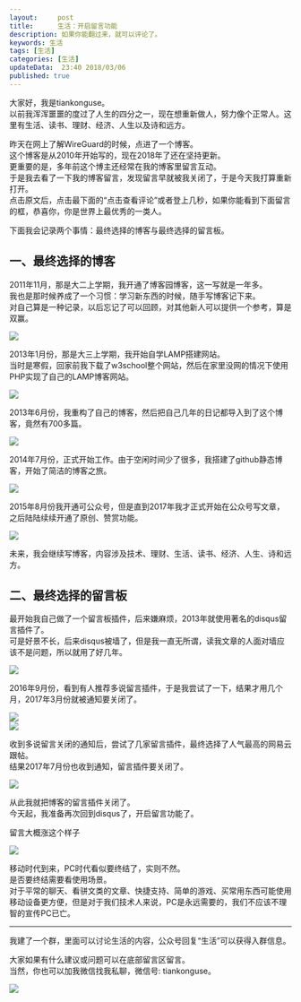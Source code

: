 ```yaml
---   
layout:     post  
title:      生活：开启留言功能
description: 如果你能翻过来，就可以评论了。    
keywords: 生活  
tags: [生活]  
categories: [生活]  
updateData:  23:40 2018/03/06
published: true  
---  
```

 
大家好，我是tiankonguse。  
以前我浑浑噩噩的度过了人生的四分之一，现在想重新做人，努力像个正常人。这里有生活、读书、理财、经济、人生以及诗和远方。  


昨天在网上了解WireGuard的时候，点进了一个博客。   
这个博客是从2010年开始写的，现在2018年了还在坚持更新。  
更重要的是，多年前这个博主还经常在我的博客里留言互动。  
于是我去看了一下我的博客留言，发现留言早就被我关闭了，于是今天我打算重新打开。  
点击原文后，点击最下面的“点击查看评论”或者登上几秒，如果你能看到下面留言的框，恭喜你，你是世界上最优秀的一类人。  
 
 
下面我会记录两个事情：最终选择的博客与最终选择的留言板。  
 
 
## 一、最终选择的博客

2011年11月，那是大二上学期，我开通了博客园博客，这一写就是一年多。  
我也是那时候养成了一个习惯：学习新东西的时候，随手写博客记下来。  
对自己算是一种记录，以后忘记了可以回顾，对其他新人可以提供一个参考，算是双赢。  


![](//res2018.tiankonguse.com/images/2018/03/blog_cnblog_blog.png)  


2013年1月份，那是大三上学期，我开始自学LAMP搭建网站。  
当时是寒假，回家前我下载了w3school整个网站，然后在家里没网的情况下使用PHP实现了自己的LAMP博客网站。  


![](//res2018.tiankonguse.com/images/2018/03/blog_firstblog_blog.png)  


2013年6月份，我重构了自己的博客，然后把自己几年的日记都导入到了这个博客，竟然有700多篇。  

![](//res2018.tiankonguse.com/images/2018/03/blog_second.png)  


2014年7月份，正式开始工作。由于空闲时间少了很多，我搭建了github静态博客，开始了简洁的博客之旅。  


![](//res2018.tiankonguse.com/images/2018/03/blog_github_blog.png)  


2015年8月份我开通可公众号，但是直到2017年我才正式开始在公众号写文章，之后陆陆续续开通了原创、赞赏功能。  

![](//res2018.tiankonguse.com/images/2018/03/blog_gongzhonghao.png)     


未来，我会继续写博客，内容涉及技术、理财、生活、读书、经济、人生、诗和远方。  


## 二、最终选择的留言板

最开始我自己做了一个留言板插件，后来嫌麻烦，2013年就使用著名的disqus留言插件了。  
可是好景不长，后来disqus被墙了，但是我一直无所谓，读我文章的人面对墙应该不是问题，所以就用了好几年。  

![](//res2018.tiankonguse.com/images/2018/03/pinglun_disqus_start.png)   

2016年9月份，看到有人推荐多说留言插件，于是我尝试了一下，结果才用几个月，2017年3月份就被通知要关闭了。  


![](//res2018.tiankonguse.com/images/2018/03/pinglun_duoshuo_start.png)   
![](//res2018.tiankonguse.com/images/2018/03/pinglun_duoshuo_end.png)   


收到多说留言关闭的通知后，尝试了几家留言插件，最终选择了人气最高的网易云跟帖。  
结果2017年7月份也收到通知，留言插件要关闭了。    

![](//res2018.tiankonguse.com/images/2018/03/pinglun_wangyi_end.png)   


从此我就把博客的留言插件关闭了。  
今天起，我准备再次回到disqus了，开启留言功能了。  

留言大概涨这个样子   

![](//res2018.tiankonguse.com/images/2018/03/pinglun_blog_main.png)  



移动时代到来，PC时代看似要终结了，实则不然。  
是否要终结需要看使用场景。  
对于平常的聊天、看骈文类的文章、快捷支持、简单的游戏、买常用东西可能使用移动设备更方便，但是对于我们技术人来说，PC是永远需要的，我们不应该不理智的宣传PC已亡。  


***


我建了一个群，里面可以讨论生活的内容，公众号回复“生活”可以获得入群信息。   


大家如果有什么建议或问题可以在底部留言区留言。  
当然，你也可以加我微信找我私聊，微信号: tiankonguse。  

![](//res2018.tiankonguse.com/images/tiankonguse-support.png)  


